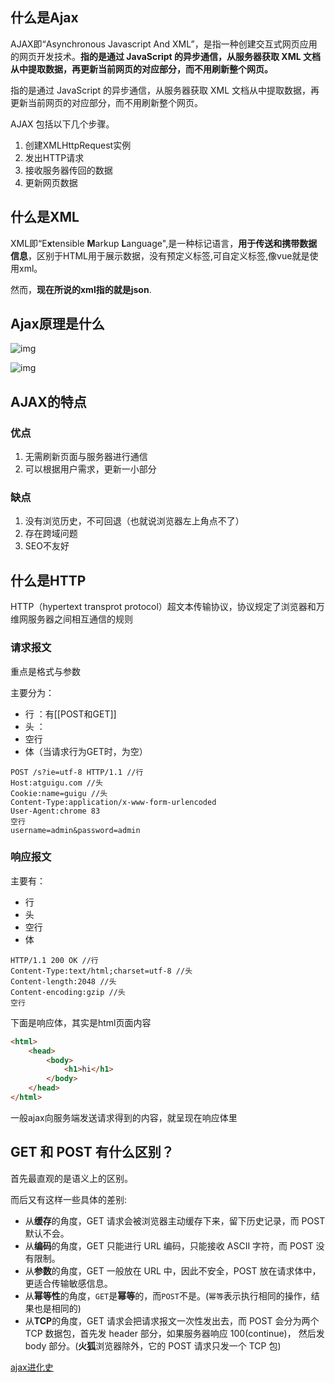 

## 什么是Ajax

AJAX即“Asynchronous Javascript And XML”，是指一种创建交互式网页应用的网页开发技术。**指的是通过 JavaScript 的异步通信，从服务器获取 XML 文档从中提取数据，再更新当前网页的对应部分，而不用刷新整个网页。**

指的是通过 JavaScript 的异步通信，从服务器获取 XML 文档从中提取数据，再更新当前网页的对应部分，而不用刷新整个网页。



AJAX 包括以下几个步骤。

1. 创建XMLHttpRequest实例
2. 发出HTTP请求
3. 接收服务器传回的数据
4. 更新网页数据



## 什么是XML

XML即“E**x**tensible **M**arkup **L**anguage",是一种标记语言，**用于传送和携带数据信息**，区别于HTML用于展示数据，没有预定义标签,可自定义标签,像vue就是使用xml。

然而，**现在所说的xml指的就是json**.



## Ajax原理是什么

![img](https://p1-jj.byteimg.com/tos-cn-i-t2oaga2asx/gold-user-assets/2018/12/18/167bd019240a457b~tplv-t2oaga2asx-watermark.awebp)

![img](https://p1-jj.byteimg.com/tos-cn-i-t2oaga2asx/gold-user-assets/2018/12/18/167bd023855c0bf7~tplv-t2oaga2asx-watermark.awebp)



## AJAX的特点

### 优点

1. 无需刷新页面与服务器进行通信
2. 可以根据用户需求，更新一小部分

### 缺点

1. 没有浏览历史，不可回退（也就说浏览器左上角点不了）
2. 存在跨域问题
3. SEO不友好



## 什么是HTTP

HTTP（hypertext transprot protocol）超文本传输协议，协议规定了浏览器和万维网服务器之间相互通信的规则



### 请求报文

重点是格式与参数

主要分为： 

* 行 ：有[[POST和GET]]
* 头 ：
* 空行 
* 体（当请求行为GET时，为空）

```http
POST /s?ie=utf-8 HTTP/1.1 //行
Host:atguigu.com //头
Cookie:name=guigu //头
Content-Type:application/x-www-form-urlencoded
User-Agent:chrome 83
空行
username=admin&password=admin
```





### 响应报文

主要有：

* 行
* 头
* 空行
* 体



```http
HTTP/1.1 200 OK //行
Content-Type:text/html;charset=utf-8 //头
Content-length:2048 //头
Content-encoding:gzip //头
空行
```

下面是响应体，其实是html页面内容

```html
<html>
    <head>
        <body>
            <h1>hi</h1>
        </body>
    </head>
</html>
```

一般ajax向服务端发送请求得到的内容，就呈现在响应体里










## GET 和 POST 有什么区别？

首先最直观的是语义上的区别。

而后又有这样一些具体的差别:

-   从**缓存**的角度，GET 请求会被浏览器主动缓存下来，留下历史记录，而 POST 默认不会。
-   从**编码**的角度，GET 只能进行 URL 编码，只能接收 ASCII 字符，而 POST 没有限制。
-   从**参数**的角度，GET 一般放在 URL 中，因此不安全，POST 放在请求体中，更适合传输敏感信息。
-   从**幂等性**的角度，`GET`是**幂等**的，而`POST`不是。(`幂等`表示执行相同的操作，结果也是相同的)
-   从**TCP**的角度，GET 请求会把请求报文一次性发出去，而 POST 会分为两个 TCP 数据包，首先发 header 部分，如果服务器响应 100(continue)， 然后发 body 部分。(**火狐**浏览器除外，它的 POST 请求只发一个 TCP 包)







[ajax进化史](https://mieruko0713.github.io/2018/01/02/network/)








